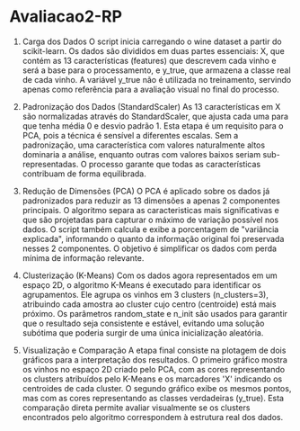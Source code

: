 # Avaliacao2-RP

1. Carga dos Dados
O script inicia carregando o wine dataset a partir do scikit-learn. Os dados são divididos em duas partes essenciais: X, que contém as 13 características (features) que descrevem cada vinho e será a base para o processamento, e y_true, que armazena a classe real de cada vinho. A variável y_true não é utilizada no treinamento, servindo apenas como referência para a avaliação visual no final do processo.

2. Padronização dos Dados (StandardScaler)
As 13 características em X são normalizadas através do StandardScaler, que ajusta cada uma para que tenha média 0 e desvio padrão 1. Esta etapa é um requisito para o PCA, pois a técnica é sensível a diferentes escalas. Sem a padronização, uma característica com valores naturalmente altos dominaria a análise, enquanto outras com valores baixos seriam sub-representadas. O processo garante que todas as características contribuam de forma equilibrada.

3. Redução de Dimensões (PCA)
O PCA é aplicado sobre os dados já padronizados para reduzir as 13 dimensões a apenas 2 componentes principais. O algoritmo separa as caracteristicas mais significativas e que são projetadas para capturar o máximo de variação possível nos dados. O script também calcula e exibe a porcentagem de "variância explicada", informando o quanto da informação original foi preservada nesses 2 componentes. O objetivo é simplificar os dados com perda mínima de informação relevante.

4. Clusterização (K-Means)
Com os dados agora representados em um espaço 2D, o algoritmo K-Means é executado para identificar os agrupamentos. Ele agrupa os vinhos em 3 clusters (n_clusters=3), atribuindo cada amostra ao cluster cujo centro (centroide) está mais próximo. Os parâmetros random_state e n_init são usados para garantir que o resultado seja consistente e estável, evitando uma solução subótima que poderia surgir de uma única inicialização aleatória.

5. Visualização e Comparação
A etapa final consiste na plotagem de dois gráficos para a interpretação dos resultados. O primeiro gráfico mostra os vinhos no espaço 2D criado pelo PCA, com as cores representando os clusters atribuídos pelo K-Means e os marcadores 'X' indicando os centroides de cada cluster. O segundo gráfico exibe os mesmos pontos, mas com as cores representando as classes verdadeiras (y_true). Esta comparação direta permite avaliar visualmente se os clusters encontrados pelo algoritmo correspondem à estrutura real dos dados.

